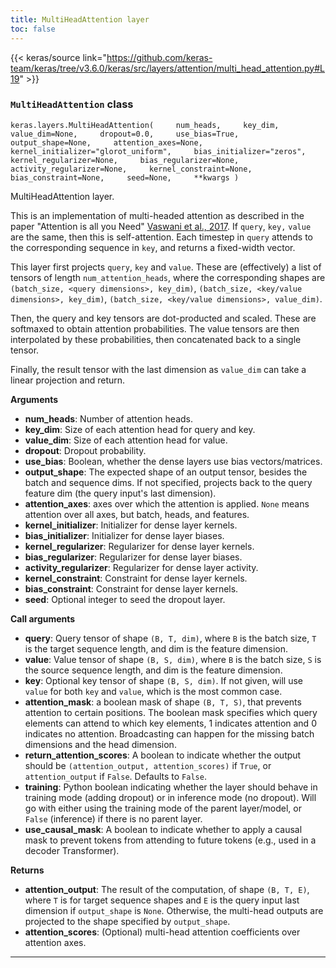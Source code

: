 ```yaml
---
title: MultiHeadAttention layer
toc: false
---
```


{{< keras/source link="https://github.com/keras-team/keras/tree/v3.6.0/keras/src/layers/attention/multi_head_attention.py#L19" >}}

### `MultiHeadAttention` class

`keras.layers.MultiHeadAttention(     num_heads,     key_dim,     value_dim=None,     dropout=0.0,     use_bias=True,     output_shape=None,     attention_axes=None,     kernel_initializer="glorot_uniform",     bias_initializer="zeros",     kernel_regularizer=None,     bias_regularizer=None,     activity_regularizer=None,     kernel_constraint=None,     bias_constraint=None,     seed=None,     **kwargs )`

MultiHeadAttention layer.

This is an implementation of multi-headed attention as described in the paper "Attention is all you Need" [Vaswani et al., 2017](https://arxiv.org/abs/1706.03762). If `query`, `key,` `value` are the same, then this is self-attention. Each timestep in `query` attends to the corresponding sequence in `key`, and returns a fixed-width vector.

This layer first projects `query`, `key` and `value`. These are (effectively) a list of tensors of length `num_attention_heads`, where the corresponding shapes are `(batch_size, <query dimensions>, key_dim)`, `(batch_size, <key/value dimensions>, key_dim)`, `(batch_size, <key/value dimensions>, value_dim)`.

Then, the query and key tensors are dot-producted and scaled. These are softmaxed to obtain attention probabilities. The value tensors are then interpolated by these probabilities, then concatenated back to a single tensor.

Finally, the result tensor with the last dimension as `value_dim` can take a linear projection and return.

**Arguments**

- **num_heads**: Number of attention heads.
- **key_dim**: Size of each attention head for query and key.
- **value_dim**: Size of each attention head for value.
- **dropout**: Dropout probability.
- **use_bias**: Boolean, whether the dense layers use bias vectors/matrices.
- **output_shape**: The expected shape of an output tensor, besides the batch and sequence dims. If not specified, projects back to the query feature dim (the query input's last dimension).
- **attention_axes**: axes over which the attention is applied. `None` means attention over all axes, but batch, heads, and features.
- **kernel_initializer**: Initializer for dense layer kernels.
- **bias_initializer**: Initializer for dense layer biases.
- **kernel_regularizer**: Regularizer for dense layer kernels.
- **bias_regularizer**: Regularizer for dense layer biases.
- **activity_regularizer**: Regularizer for dense layer activity.
- **kernel_constraint**: Constraint for dense layer kernels.
- **bias_constraint**: Constraint for dense layer kernels.
- **seed**: Optional integer to seed the dropout layer.

**Call arguments**

- **query**: Query tensor of shape `(B, T, dim)`, where `B` is the batch size, `T` is the target sequence length, and dim is the feature dimension.
- **value**: Value tensor of shape `(B, S, dim)`, where `B` is the batch size, `S` is the source sequence length, and dim is the feature dimension.
- **key**: Optional key tensor of shape `(B, S, dim)`. If not given, will use `value` for both `key` and `value`, which is the most common case.
- **attention_mask**: a boolean mask of shape `(B, T, S)`, that prevents attention to certain positions. The boolean mask specifies which query elements can attend to which key elements, 1 indicates attention and 0 indicates no attention. Broadcasting can happen for the missing batch dimensions and the head dimension.
- **return_attention_scores**: A boolean to indicate whether the output should be `(attention_output, attention_scores)` if `True`, or `attention_output` if `False`. Defaults to `False`.
- **training**: Python boolean indicating whether the layer should behave in training mode (adding dropout) or in inference mode (no dropout). Will go with either using the training mode of the parent layer/model, or `False` (inference) if there is no parent layer.
- **use_causal_mask**: A boolean to indicate whether to apply a causal mask to prevent tokens from attending to future tokens (e.g., used in a decoder Transformer).

**Returns**

- **attention_output**: The result of the computation, of shape `(B, T, E)`, where `T` is for target sequence shapes and `E` is the query input last dimension if `output_shape` is `None`. Otherwise, the multi-head outputs are projected to the shape specified by `output_shape`.
- **attention_scores**: (Optional) multi-head attention coefficients over attention axes.

---
